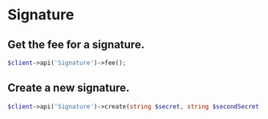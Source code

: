 # Signature

## Get the fee for a signature.

```php
$client->api('Signature')->fee();
```

## Create a new signature.

```php
$client->api('Signature')->create(string $secret, string $secondSecret, array $parameters = []);
```
